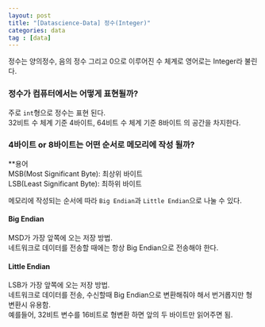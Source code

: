 ```yaml
---
layout: post
title: "[Datascience-Data] 정수(Integer)"
categories: data
tag : [data]
---
```


정수는 양의정수, 음의 정수 그리고 0으로 이루어진 수 체계로 영어로는 Integer라 불린다.  

### 정수가 컴퓨터에서는 어떻게 표현될까?
주로 `int`형으로 정수는 표현 된다.  
32비트 수 체계 기준 4바이트, 64비트 수 체계 기준 8바이트 의 공간을 차지한다.  

### 4바이트 or 8바이트는 어떤 순서로 메모리에 작성 될까?  
**용어  
MSB(Most Significant Byte): 최상위 바이트  
LSB(Least Significant Byte): 최하위 바이트  

메모리에 작성되는 순서에 따라 `Big Endian`과 `Little Endian`으로 나눌 수 있다. 
#### Big Endian  
MSD가 가장 앞쪽에 오는 저장 방법.  
네트워크로 데이터를 전송할 때에는 항상 Big Endian으로 전송해야 한다.  

#### Little Endian
LSB가 가장 앞쪽에 오는 저장 방법.  
네트워크로 데이터를 전송, 수신할때 Big Endian으로 변환해줘야 해서 번거롭지만 형변환시 유용함.  
예를들어, 32비트 변수를 16비트로 형변환 하면 앞의 두 바이트만 읽어주면 됨.  
